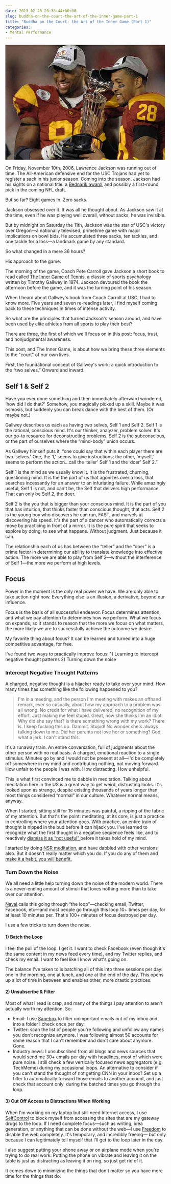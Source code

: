 ```yaml
---
date: 2013-02-26 20:38:44+00:00
slug: buddha-on-the-court-the-art-of-the-inner-game-part-1
title: "Buddha on the Court: the Art of the Inner Game (Part 1)"
categories:
- Mental Performance
---
```

<img class="center img-center" src="/images/2014/02/jackson.jpg" alt="">

On Friday, November 10th, 2006, Lawrence Jackson was running out of time. The All-American defensive end for the USC Trojans had yet to register a sack in his junior season. Coming into the season, Jackson had his sights on a national title, a [Bednarik award](http://en.wikipedia.org/wiki/Bednarik_Award), and possibly a first-round pick in the coming NFL draft.

But so far? Eight games in. Zero sacks.

Jackson obsessed over it. It was all he thought about. As Jackson saw it at the time, even if he was playing well overall, without sacks, he was invisible.

But by midnight on Saturday the 11th, Jackson was the star of USC's victory over Oregon—a nationally televised, primetime game with major implications on bowl bids. He accumulated three sacks, ten tackles, and one tackle for a loss—a landmark game by any standard.

<a name="morelink"></a>
So what changed in a mere 36 hours?

His approach to the game.<!-- more -->

The morning of the game, Coach Pete Carroll gave Jackson a short book to read called [The Inner Game of Tennis](http://www.amazon.com/The-Inner-Game-Tennis-Performance/dp/0679778314/ref=sr_1_1?ie=UTF8&qid=1361893827&sr=8-1&keywords=the+inner+game+of+tennis), a classic of sports psychology written by Timothy Gallwey in 1974. Jackson devoured the book the afternoon before the game, and it was the turning point of his season.

When I heard about Gallwey's book from Coach Carroll at USC, I had to know more. Five years and seven re-readings later, I find myself coming back to these techniques in times of intense activity.

So what are the principles that turned Jackson's season around, and have been used by elite athletes from all sports to play their best?

There are three, the first of which we'll focus on in this post: focus, trust, and nonjudgmental awareness.

This post, and The Inner Game, is about how we bring these three elements to the "court" of our own lives.

First, the foundational concept of Gallwey's work: a quick introduction to the “two selves.” Onward and inward.

## Self 1 & Self 2
Have you ever done something and then immediately afterward wondered, ‘how did I do that?' Somehow, you magically picked up a skill. Maybe it was osmosis, but suddenly you can break dance with the best of them. (Or maybe not.)

Gallwey describes us each as having two selves, Self 1 and Self 2. Self 1 is the rational, conscious mind. It's our thinker, analyzer, problem solver. It's our go-to resource for deconstructing problems. Self 2 is the subconscious, or the part of ourselves where the “mind-body” union occurs.

As Gallwey himself puts it, “one could say that within each player there are two ‘selves.' One, the ‘I,' seems to give instructions; the other, ‘myself,' seems to perform the action&hellip;call the ‘teller' Self 1 and the ‘doer' Self 2.”

Self 1 is the mind as we usually know it. It is the frustrated, churning, questioning mind. It is the the part of us that agonizes over a loss, that searches incessantly for an answer to an infuriating failure. While amazingly useful, Self 1 is not, and can't be, the Self that delivers high performance. That can only be Self 2, the doer.

Self 2 is the you that is bigger than your conscious mind. It is the part of you that has intuition, that thinks faster than conscious thought, that acts. Self 2 is the young boy who discovers he can run, FAST, and marvels at discovering his speed. It's the part of a dancer who automatically corrects a move by practicing in front of a mirror. It is the pure spirit that seeks to explore by doing, to see what happens. Without judgment. Just because it can.

The relationship each of us has between the “teller” and the “doer” is a prime factor in determining our ability to translate knowledge into effective action. The more we are able to play from Self 2—without the interference of Self 1—the more we perform at high levels.

## Focus
Power in the moment is the only real power we have. We are only able to take action right now. Everything else is an illusion, a derivative, beyond our influence.

Focus is the basis of all successful endeavor. Focus determines attention, and what we pay attention to determines how we perform. What we focus on expands, so it stands to reason that the more we focus on what matters, the more likely we are to successfully achieve the outcome we desire.

My favorite thing about focus? It can be learned and turned into a huge competitive advantage, for free.

I've found two ways to practically improve focus: 1) Learning to intercept negative thought patterns 2) Turning down the noise

### Intercept Negative Thought Patterns
A charged, negative thought is a hijacker ready to take over your mind. How many times has something like the following happened to you?

> I'm in a meeting, and the person I'm meeting with makes an offhand remark, ever so casually, about how my approach to a problem was all wrong. No credit for what I have delivered, no recognition of my effort. Just making me feel stupid. Great, now she thinks I'm an idiot. Why did she say that? Is there something wrong with my work? There is. I keep fucking this up. Dammit. Stupid! No wonder she's always talking down to me. Did her parents not love her or something? God, what a jerk. I can't stand this.

It's a runaway train. An entire conversation, full of judgments about the other person with no real basis. A charged, emotional reaction to a single stimulus. Minutes go by and I would not be present at all—I'd be completely off somewhere in my mind and contributing nothing, not moving forward. How unfair to the people I was with. How distracting. How unhelpful.

This is what first convinced me to dabble in meditation. Talking about meditation here in the US is a great way to get weird, distrusting looks. It's looked upon as strange, despite existing thousands of years longer than most things considered “normal” in our culture. Whatever normal means, anyway.

When I started, sitting still for 15 minutes was painful, a ripping of the fabric of my attention. But that's the point: meditating, at its core, is just a practice in controlling where your attention goes. With practice, an entire train of thought is nipped in the bud before it can hijack you. I've learned to recognize what the first thought in a negative sequence feels like, and to reactively [dismiss it as “not useful” ](http://www.jamesaltucher.com/2011/07/the-power-of-negative-thinking/)before it takes hold of my mind.

I started by doing [NSR meditation](http://www.nsrusa.org/), and have dabbled with other versions also. But it doesn't really matter which you do. If you do any of them and [make it a habit, you will benefit.](http://www.andrewskotzko.com/2013/02/02/beginners-mind-on-demand/)

### Turn Down the Noise
We all need a little help turning down the noise of the modern world. There is a never-ending amount of stimuli that loves nothing more than to take over our attention.

[Naval](https://twitter.com/naval) calls this going through “the loop”—checking email, Twitter, Facebook, etc—and most people go through this loop 10+ times per day, for at least 10 minutes per. That's 100+ minutes of focus destroyed per day.

I use a few tricks to turn down the noise.

#### 1) Batch the Loop
I feel the pull of the loop. I get it. I want to check Facebook (even though it's the same content in my news feed every time), and my Twitter replies, and check my email. I want to feel like I know what's going on.

The balance I've taken to is batching all of this into three sessions per day: one in the morning, one at lunch, and one at the end of the day. This opens up a lot of time in between and enables other, more drastic practices.

#### 2) Unsubscribe & Filter
Most of what I read is crap, and many of the things I pay attention to aren't actually worth my attention. So:

  * Email: I use [Sanebox](www.sanebox.com) to filter unimportant emails out of my inbox and into a folder I check once per day.
  * Twitter: scan the list of people you're following and unfollow any names you don't recognize anymore. I was following almost 50 accounts for some reason that I can't remember and don't care about anymore. Gone.
  * Industry news: I unsubscribed from all blogs and news sources that would send me 30+ emails per day with headlines, most of which were pure noise. I still check a few vertically focused news aggregators (e.g. TechMeme) during my occasional loops. An alternative to consider if you can't stand the thought of not getting CNN in your inbox? Set up a filter to automatically forward those emails to another account, and just check that account only  during the batched times you go through the loop.

#### 3) Cut Off Access to Distractions When Working
When I'm working on my laptop but still need Internet access, I use [SelfControl](http://selfcontrolapp.com/) to block myself from accessing the sites that are my gateway drugs to the loop. If I need complete focus—such as writing, idea generation, or anything that can be done without the web—I use [Freedom](http://macfreedom.com/) to disable the web completely. It's temporary, and incredibly freeing— but only because I can legitimately tell myself that I'll get to the loop later in the day.

I also suggest putting your phone away or on airplane mode when you're trying to do real work. Putting the phone on vibrate and leaving it on the table is just as distracting as leaving it on ring, so just get rid of it.

It comes down to minimizing the things that don't matter so you have more time for the things that do.